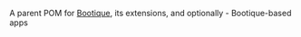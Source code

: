 A parent POM for [Bootique](https://github.com/nhl/bootique), its extensions, and optionally - Bootique-based apps
